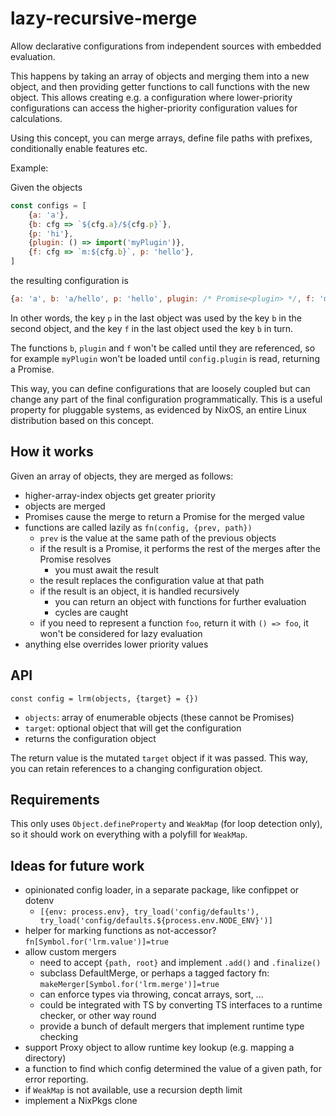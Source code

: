 # lazy-recursive-merge

Allow declarative configurations from independent sources with embedded evaluation.

This happens by taking an array of objects and merging them into a new object, and then providing getter functions to call functions with the new object.
This allows creating e.g. a configuration where lower-priority configurations can access the higher-priority configuration values for calculations.

Using this concept, you can merge arrays, define file paths with prefixes, conditionally enable features etc.

Example:

Given the objects

```js
const configs = [
	{a: 'a'},
	{b: cfg => `${cfg.a}/${cfg.p}`},
	{p: 'hi'},
	{plugin: () => import('myPlugin')},
	{f: cfg => `m:${cfg.b}`, p: 'hello'},
]
```

the resulting configuration is

```js
{a: 'a', b: 'a/hello', p: 'hello', plugin: /* Promise<plugin> */, f: 'm:a/hello'}
```

In other words, the key `p` in the last object was used by the key `b` in the second object, and the key `f` in the last object used the key `b` in turn.

The functions `b`, `plugin` and `f` won't be called until they are referenced, so for example `myPlugin` won't be loaded until `config.plugin` is read, returning a Promise.

This way, you can define configurations that are loosely coupled but can change any part of the final configuration programmatically.
This is a useful property for pluggable systems, as evidenced by NixOS, an entire Linux distribution based on this concept.

## How it works

Given an array of objects, they are merged as follows:

- higher-array-index objects get greater priority
- objects are merged
- Promises cause the merge to return a Promise for the merged value
- functions are called lazily as `fn(config, {prev, path})`
  - `prev` is the value at the same path of the previous objects
  - if the result is a Promise, it performs the rest of the merges after the Promise resolves
    - you must await the result
  - the result replaces the configuration value at that path
  - if the result is an object, it is handled recursively
    - you can return an object with functions for further evaluation
    - cycles are caught
  - if you need to represent a function `foo`, return it with `() => foo`, it won't be considered for lazy evaluation
- anything else overrides lower priority values

## API

`const config = lrm(objects, {target} = {})`

- `objects`: array of enumerable objects (these cannot be Promises)
- `target`: optional object that will get the configuration
- returns the configuration object

The return value is the mutated `target` object if it was passed. This way, you can retain
references to a changing configuration object.

## Requirements

This only uses `Object.defineProperty` and `WeakMap` (for loop detection only), so it should work on everything with a polyfill for `WeakMap`.

## Ideas for future work

- opinionated config loader, in a separate package, like confippet or dotenv
  - `[{env: process.env}, try_load('config/defaults'), try_load('config/defaults.${process.env.NODE_ENV}')]`
- helper for marking functions as not-accessor? `fn[Symbol.for('lrm.value')]=true`
- allow custom mergers
  - need to accept `{path, root}` and implement `.add()` and `.finalize()`
  - subclass DefaultMerge, or perhaps a tagged factory fn: `makeMerger[Symbol.for('lrm.merge')]=true`
  - can enforce types via throwing, concat arrays, sort, ...
  - could be integrated with TS by converting TS interfaces to a runtime checker, or other way round
  - provide a bunch of default mergers that implement runtime type checking
- support Proxy object to allow runtime key lookup (e.g. mapping a directory)
- a function to find which config determined the value of a given path, for error reporting.
- if `WeakMap` is not available, use a recursion depth limit
- implement a NixPkgs clone
